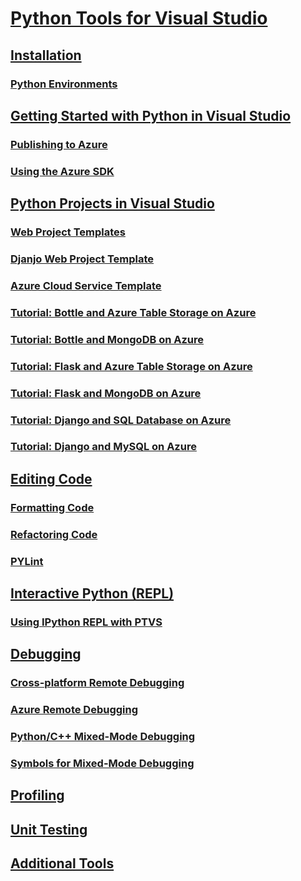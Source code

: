 # [Python Tools for Visual Studio](python-tools-for-visual-studio.md)
## [Installation](installation.md)
### [Python Environments](python-environments.md)
## [Getting Started with Python in Visual Studio](getting-started-with-ptvs.md)
### [Publishing to Azure](publishing-to-azure.md)
### [Using the Azure SDK](using-the-azure-sdk.md)
## [Python Projects in Visual Studio](python-projects-in-visual-studio.md)
### [Web Project Templates](template-web.md)
### [Djanjo Web Project Template](template-djanjo.md)
### [Azure Cloud Service Template](template-azure-cloud-service.md)
### [Tutorial: Bottle and Azure Table Storage on Azure](Bottle-and-Azure-Table-Storage-on-Azure)
### [Tutorial: Bottle and MongoDB on Azure](Bottle-and-MongoDB-on-Azure)
### [Tutorial: Flask and Azure Table Storage on Azure](Flask-and-Azure-Table-Storage-on-Azure)
### [Tutorial: Flask and MongoDB on Azure](Flask-and-MongoDB-on-Azure)
### [Tutorial: Django and SQL Database on Azure](Django-and-SQL-Database-on-Azure)
### [Tutorial: Django and MySQL on Azure](Django-and-MySQL-on-Azure)
## [Editing Code](editing-code.md)
### [Formatting Code](formatting-code.md)
### [Refactoring Code](refactoring-code.md)
### [PYLint](pylint.md)
## [Interactive Python (REPL)](interactive-python-repl.md)
### [Using IPython REPL with PTVS](using-ipython-repl-with-ptvs.md)
## [Debugging](debugging.md)
### [Cross-platform Remote Debugging](cross-platform-remote-debugging.md)
### [Azure Remote Debugging](azure-remote-debugging.md)
### [Python/C++ Mixed-Mode Debugging](mixed-mode-debugging.md)
### [Symbols for Mixed-Mode Debugging](symbols-for-mixed-mode-debugging.md)
## [Profiling](profiling.md)
## [Unit Testing](unit-testing.md)
## [Additional Tools](additional-tools.md)